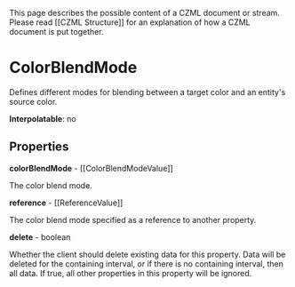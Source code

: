 This page describes the possible content of a CZML document or stream. Please read [[CZML Structure]] for an explanation of how a CZML document is put together.

# ColorBlendMode

Defines different modes for blending between a target color and an entity's source color.

**Interpolatable**: no

## Properties

**colorBlendMode** - [[ColorBlendModeValue]]

The color blend mode.


**reference** - [[ReferenceValue]]

The color blend mode specified as a reference to another property.


**delete** - boolean

Whether the client should delete existing data for this property. Data will be deleted for the containing interval, or if there is no containing interval, then all data. If true, all other properties in this property will be ignored.



